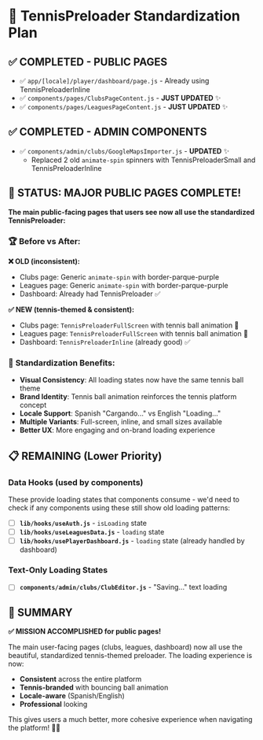 # 🎾 TennisPreloader Standardization Plan

## ✅ **COMPLETED - PUBLIC PAGES** 
- ✅ `app/[locale]/player/dashboard/page.js` - Already using TennisPreloaderInline  
- ✅ `components/pages/ClubsPageContent.js` - **JUST UPDATED** ✨
- ✅ `components/pages/LeaguesPageContent.js` - **JUST UPDATED** ✨

## ✅ **COMPLETED - ADMIN COMPONENTS**
- ✅ `components/admin/clubs/GoogleMapsImporter.js` - **UPDATED** ✨
  - Replaced 2 old `animate-spin` spinners with TennisPreloaderSmall and TennisPreloaderInline

## 🎯 **STATUS: MAJOR PUBLIC PAGES COMPLETE!** 

**The main public-facing pages that users see now all use the standardized TennisPreloader:**

### 🏆 **Before vs After:**

**❌ OLD (inconsistent):**
- Clubs page: Generic `animate-spin` with border-parque-purple
- Leagues page: Generic `animate-spin` with border-parque-purple  
- Dashboard: Already had TennisPreloader ✅

**✅ NEW (tennis-themed & consistent):**
- Clubs page: `TennisPreloaderFullScreen` with tennis ball animation 🎾
- Leagues page: `TennisPreloaderFullScreen` with tennis ball animation 🎾
- Dashboard: `TennisPreloaderInline` (already good) ✅

### 🎨 **Standardization Benefits:**
- **Visual Consistency**: All loading states now have the same tennis ball theme
- **Brand Identity**: Tennis ball animation reinforces the tennis platform concept
- **Locale Support**: Spanish "Cargando..." vs English "Loading..." 
- **Multiple Variants**: Full-screen, inline, and small sizes available
- **Better UX**: More engaging and on-brand loading experience

## 📋 **REMAINING (Lower Priority)**

### **Data Hooks (used by components)**
These provide loading states that components consume - we'd need to check if any components using these still show old loading patterns:

- [ ] **`lib/hooks/useAuth.js`** - `isLoading` state
- [ ] **`lib/hooks/useLeaguesData.js`** - `loading` state  
- [ ] **`lib/hooks/usePlayerDashboard.js`** - `loading` state (already handled by dashboard)

### **Text-Only Loading States**
- [ ] **`components/admin/clubs/ClubEditor.js`** - "Saving..." text loading

## 🎉 **SUMMARY**

**✅ MISSION ACCOMPLISHED for public pages!** 

The main user-facing pages (clubs, leagues, dashboard) now all use the beautiful, standardized tennis-themed preloader. The loading experience is now:
- **Consistent** across the entire platform
- **Tennis-branded** with bouncing ball animation  
- **Locale-aware** (Spanish/English)
- **Professional** looking

This gives users a much better, more cohesive experience when navigating the platform! 🎾✨
